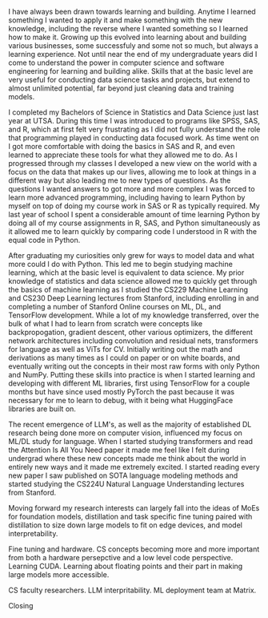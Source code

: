 I have always been drawn towards learning and building. Anytime I learned something I wanted to apply 
it and make something with the new knowledge, including the reverse where I wanted something so I 
learned how to make it. Growing up this evolved into learning about and building various businesses, 
some successfuly and some not so much, but always a learning experience. Not until near the end of my 
undergraduate years did I come to understand the power in computer science and software engineering 
for learning and building alike. Skills that at the basic level are very useful for conducting data 
science tasks and projects, but extend to almost unlimited potential, far beyond just cleaning data 
and training models.

I completed my Bachelors of Science in Statistics and Data Science just last year at UTSA.  During 
this time I was introduced to programs like SPSS, SAS, and R, which at first felt very frustrating as 
I did not fully understand the role that programming played in conducting data focused work.  As time 
went on I got more comfortable with doing the basics in SAS and R, and even learned to appreciate 
these tools for what they allowed me to do.  As I progressed through my classes I developed a new 
view on the world with a focus on the data that makes up our lives, allowing me to look at things in 
a different way but also leading me to new types of questions.  As the questions I wanted answers to 
got more and more complex I was forced to learn more advanced programming, including having to learn 
Python by myself on top of doing my course work in SAS or R as typically required.  My last year of 
school I spent a considerable amount of time learning Python by doing all of my course assignments in 
R, SAS, and Python simultaneously as it allowed me to learn quickly by comparing code I understood in 
R with the equal code in Python.  

After graduating my curiosities only grew for ways to model data and what more could I do with 
Python.  This led me to begin studying machine learning, which at the basic level is equivalent to 
data science.  My prior knowledge of statistics and data science allowed me to quickly get through 
the basics of machine learning as I studied the CS229 Machine Learning and CS230 Deep 
Learning lectures from Stanford, including enrolling in and completing a number of Stanford Online 
courses on ML, DL, and TensorFlow development.  While a lot of my knowledge transferred, over the 
bulk 
of what I had to learn from scratch were concepts like backpropogation, gradient descent, 
other various optimizers, the different network architectures including convolution and 
residual nets, transformers for language as well as ViTs for CV.  Initially 
writing out the math and derivations as many times as I could on 
paper or on white boards, and eventually writing out the concepts in their most raw forms with only 
Python and NumPy.  Putting these skills into practice is when I started learning and developing with 
different ML libraries, first using TensorFlow for a couple months but have since used mostly PyTorch 
the past because it was necessary for me to learn to debug, with it being what HuggingFace libraries 
are built on.      

The recent emergence of LLM's, as well as the majority of established DL research being done more on 
computer vision, influenced my focus on ML/DL study for language.  When I started studying 
transformers and read the Attention Is All You Need paper it made me feel like I felt during 
undergrad where these new concepts made me think about the world in entirely new ways and it made me 
extremely excited.  I started reading every new paper I saw published on SOTA language modeling 
methods and started studying the CS224U Natural Language Understanding lectures from Stanford. 

Moving forward my research interests can largely fall into the ideas of MoEs for foundation 
models, 
distillation and task specific fine tuning paired with distillation to size down large models to 
fit on edge devices, and model interpretability.  


Fine tuning and hardware.  CS concepts becoming more and more important from both a hardware 
persepctive and a low level code perspective.  Learning CUDA.  Learning about floating points and 
their part in making large models more accessible.  

CS faculty researchers.  LLM interpritability.  ML deployment team at Matrix.

Closing    
